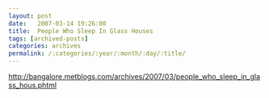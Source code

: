 ```yaml
---
layout: post
date:	2007-03-14 19:26:00
title:  People Who Sleep In Glass Houses
tags: [archived-posts]
categories: archives
permalink: /:categories/:year/:month/:day/:title/
---
```

http://bangalore.metblogs.com/archives/2007/03/people_who_sleep_in_glass_hous.phtml
